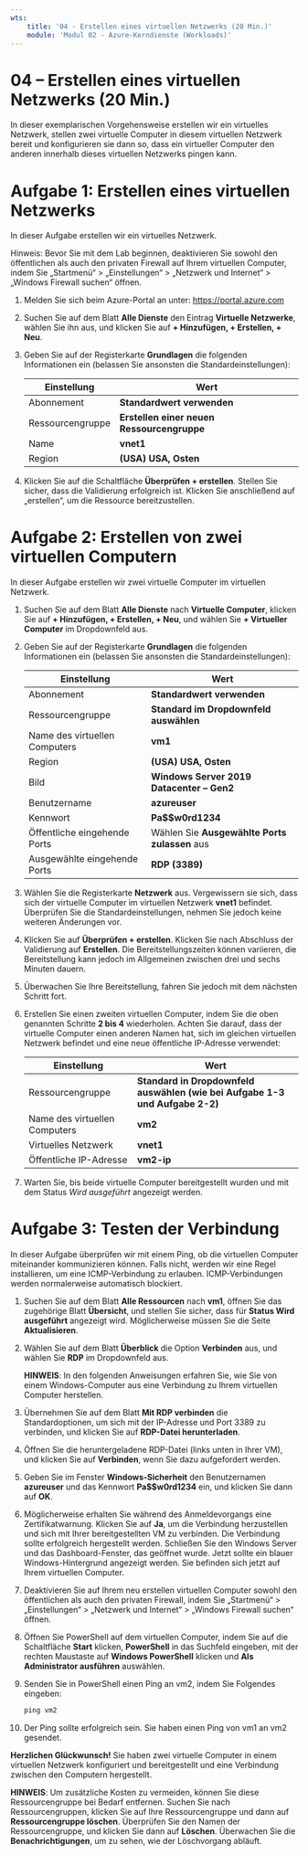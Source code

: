 ```yaml
---
wts:
    title: '04 - Erstellen eines virtuellen Netzwerks (20 Min.)'
    module: 'Modul 02 - Azure-Kerndienste (Workloads)'
---
```

# 04 – Erstellen eines virtuellen Netzwerks (20 Min.)

In dieser exemplarischen Vorgehensweise erstellen wir ein virtuelles Netzwerk, stellen zwei virtuelle Computer in diesem virtuellen Netzwerk bereit und konfigurieren sie dann so, dass ein virtueller Computer den anderen innerhalb dieses virtuellen Netzwerks pingen kann.

# Aufgabe 1: Erstellen eines virtuellen Netzwerks 

In dieser Aufgabe erstellen wir ein virtuelles Netzwerk. 

Hinweis: Bevor Sie mit dem Lab beginnen, deaktivieren Sie sowohl den öffentlichen als auch den privaten Firewall auf Ihrem virtuellen Computer, indem Sie „Startmenü“ > „Einstellungen“ > „Netzwerk und Internet“ > „Windows Firewall suchen“ öffnen.

1. Melden Sie sich beim Azure-Portal an unter: <a href="https://portal.azure.com" target="_blank"><span style="color: #0066cc;" color="#0066cc">https://portal.azure.com</span></a>

2. Suchen Sie auf dem Blatt **Alle Dienste** den Eintrag **Virtuelle Netzwerke**, wählen Sie ihn aus, und klicken Sie auf **+ Hinzufügen, + Erstellen, + Neu**. 

3. Geben Sie auf der Registerkarte **Grundlagen** die folgenden Informationen ein (belassen Sie ansonsten die Standardeinstellungen):

    | Einstellung | Wert | 
    | --- | --- |
    | Abonnement | **Standardwert verwenden** |
    | Ressourcengruppe | **Erstellen einer neuen Ressourcengruppe** |
    | Name | **vnet1** |
    | Region | **(USA) USA, Osten** |
    
   
4. Klicken Sie auf die Schaltfläche **Überprüfen + erstellen**. Stellen Sie sicher, dass die Validierung erfolgreich ist. Klicken Sie anschließend auf „erstellen“, um die Ressource bereitzustellen.


# Aufgabe 2: Erstellen von zwei virtuellen Computern

In dieser Aufgabe erstellen wir zwei virtuelle Computer im virtuellen Netzwerk. 

1. Suchen Sie auf dem Blatt **Alle Dienste** nach **Virtuelle Computer**, klicken Sie auf **+ Hinzufügen, + Erstellen, + Neu**, und wählen Sie **+ Virtueller Computer** im Dropdownfeld aus. 

2. Geben Sie auf der Registerkarte **Grundlagen** die folgenden Informationen ein (belassen Sie ansonsten die Standardeinstellungen):

   | Einstellung | Wert | 
   | --- | --- |
   | Abonnement | **Standardwert verwenden** |
   | Ressourcengruppe |  **Standard im Dropdownfeld auswählen** |
   | Name des virtuellen Computers | **vm1**|
   | Region | **(USA) USA, Osten** |
   | Bild | **Windows Server 2019 Datacenter – Gen2** |
   | Benutzername| **azureuser** |
   | Kennwort| **Pa$$w0rd1234** |
   | Öffentliche eingehende Ports| Wählen Sie **Ausgewählte Ports zulassen** aus  |
   | Ausgewählte eingehende Ports| **RDP (3389)** |
   

3. Wählen Sie die Registerkarte **Netzwerk** aus. Vergewissern sie sich, dass sich der virtuelle Computer im virtuellen Netzwerk **vnet1** befindet. Überprüfen Sie die Standardeinstellungen, nehmen Sie jedoch keine weiteren Änderungen vor. 

4. Klicken Sie auf **Überprüfen + erstellen**. Klicken Sie nach Abschluss der Validierung auf **Erstellen**. Die Bereitstellungszeiten können variieren, die Bereitstellung kann jedoch im Allgemeinen zwischen drei und sechs Minuten dauern.

5. Überwachen Sie Ihre Bereitstellung, fahren Sie jedoch mit dem nächsten Schritt fort. 

6. Erstellen Sie einen zweiten virtuellen Computer, indem Sie die oben genannten Schritte **2 bis 4** wiederholen. Achten Sie darauf, dass der virtuelle Computer einen anderen Namen hat, sich im gleichen virtuellen Netzwerk befindet und eine neue öffentliche IP-Adresse verwendet:

    | Einstellung | Wert |
    | --- | --- |
    | Ressourcengruppe | **Standard in Dropdownfeld auswählen (wie bei Aufgabe 1-3 und Aufgabe 2-2)** |
    | Name des virtuellen Computers |  **vm2** |
    | Virtuelles Netzwerk | **vnet1** |
    | Öffentliche IP-Adresse | **vm2-ip** |

7. Warten Sie, bis beide virtuelle Computer bereitgestellt wurden und mit dem Status *Wird ausgeführt* angezeigt werden.

# Aufgabe 3: Testen der Verbindung 

In dieser Aufgabe überprüfen wir mit einem Ping, ob die virtuellen Computer miteinander kommunizieren können. Falls nicht, werden wir eine Regel installieren, um eine ICMP-Verbindung zu erlauben. ICMP-Verbindungen werden normalerweise automatisch blockiert.

1. Suchen Sie auf dem Blatt **Alle Ressourcen** nach **vm1**, öffnen Sie das zugehörige Blatt **Übersicht**, und stellen Sie sicher, dass für **Status Wird ausgeführt** angezeigt wird. Möglicherweise müssen Sie die Seite **Aktualisieren**.

2. Wählen Sie auf dem Blatt **Überblick** die Option **Verbinden** aus, und wählen Sie **RDP** im Dropdownfeld aus.

    **HINWEIS**: In den folgenden Anweisungen erfahren Sie, wie Sie von einem Windows-Computer aus eine Verbindung zu Ihrem virtuellen Computer herstellen. 

3. Übernehmen Sie auf dem Blatt **Mit RDP verbinden** die Standardoptionen, um sich mit der IP-Adresse und Port 3389 zu verbinden, und klicken Sie auf **RDP-Datei herunterladen**.

4. Öffnen Sie die heruntergeladene RDP-Datei (links unten in Ihrer VM), und klicken Sie auf **Verbinden**, wenn Sie dazu aufgefordert werden. 

5. Geben Sie im Fenster **Windows-Sicherheit** den Benutzernamen **azureuser** und das Kennwort **Pa$$w0rd1234** ein, und klicken Sie dann auf **OK**.

6. Möglicherweise erhalten Sie während des Anmeldevorgangs eine Zertifikatwarnung. Klicken Sie auf **Ja**, um die Verbindung herzustellen und sich mit Ihrer bereitgestellten VM zu verbinden. Die Verbindung sollte erfolgreich hergestellt werden. Schließen Sie den Windows Server und das Dashboard-Fenster, das geöffnet wurde. Jetzt sollte ein blauer Windows-Hintergrund angezeigt werden. Sie befinden sich jetzt auf Ihrem virtuellen Computer.

7. Deaktivieren Sie auf Ihrem neu erstellen virtuellen Computer sowohl den öffentlichen als auch den privaten Firewall, indem Sie „Startmenü“ > „Einstellungen“ > „Netzwerk und Internet“ > „Windows Firewall suchen“ öffnen.

8. Öffnen Sie PowerShell auf dem virtuellen Computer, indem Sie auf die Schaltfläche **Start** klicken, **PowerShell** in das Suchfeld eingeben, mit der rechten Maustaste auf **Windows PowerShell** klicken und **Als Administrator ausführen** auswählen.

9. Senden Sie in PowerShell einen Ping an vm2, indem Sie Folgendes eingeben:

   ```PowerShell
   ping vm2
   ```

10. Der Ping sollte erfolgreich sein. Sie haben einen Ping von vm1 an vm2 gesendet.


**Herzlichen Glückwunsch!** Sie haben zwei virtuelle Computer in einem virtuellen Netzwerk konfiguriert und bereitgestellt und eine Verbindung zwischen den Computern hergestellt.

**HINWEIS**: Um zusätzliche Kosten zu vermeiden, können Sie diese Ressourcengruppe bei Bedarf entfernen. Suchen Sie nach Ressourcengruppen, klicken Sie auf Ihre Ressourcengruppe und dann auf **Ressourcengruppe löschen**. Überprüfen Sie den Namen der Ressourcengruppe, und klicken Sie dann auf **Löschen**. Überwachen Sie die **Benachrichtigungen**, um zu sehen, wie der Löschvorgang abläuft.

